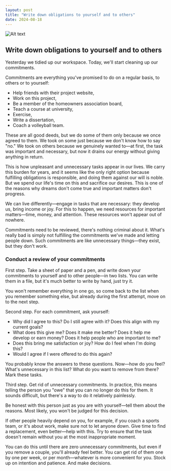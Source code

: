 ```yaml
---
layout: post
title: "Write down obligations to yourself and to others"
date: 2024-08-18
---
```


![Alt text](/assets/images/18.jpg)

## Write down obligations to yourself and to others

Yesterday we tidied up our workspace. Today, we'll start cleaning up our commitments.

Commitments are everything you've promised to do on a regular basis, to others or to yourself:

- Help friends with their project website,
- Work on this project,
- Be a member of the homeowners association board,
- Teach a course at university,
- Exercise,
- Write a dissertation,
- Coach a volleyball team.

These are all good deeds, but we do some of them only because we once agreed to them. We took on some just because we don't know how to say "no." We took on others because we genuinely wanted to—at first, the task was important and necessary, but now it drains our energy without giving anything in return.

This is how unpleasant and unnecessary tasks appear in our lives. We carry this burden for years, and it seems like the only right option because fulfilling obligations is responsible, and doing them against our will is noble. But we spend our life's time on this and sacrifice our desires. This is one of the reasons why dreams don't come true and important matters don't progress.

We can live differently—engage in tasks that are necessary: they develop us, bring income or joy. For this to happen, we need resources for important matters—time, money, and attention. These resources won't appear out of nowhere.

Commitments need to be reviewed, there's nothing criminal about it. What's really bad is simply not fulfilling the commitments we've made and letting people down. Such commitments are like unnecessary things—they exist, but they don't work.

### Conduct a review of your commitments

First step. Take a sheet of paper and a pen, and write down your commitments to yourself and to other people—in two lists. You can write them in a file, but it's much better to write by hand, just try it.

You won't remember everything in one go, so come back to the list when you remember something else, but already during the first attempt, move on to the next step.

Second step. For each commitment, ask yourself:

- Why did I agree to this? Do I still agree with it? Does this align with my current goals?
- What does this give me? Does it make me better? Does it help me develop or earn money? Does it help people who are important to me?
- Does this bring me satisfaction or joy? How do I feel when I'm doing this?
- Would I agree if I were offered to do this again?

You probably know the answers to these questions. Now—how do you feel? What's unnecessary in this list? What do you want to remove from there? Mark these tasks.

Third step. Get rid of unnecessary commitments. In practice, this means telling the person you "owe" that you can no longer do this for them. It sounds difficult, but there's a way to do it relatively painlessly.

Be honest with this person just as you are with yourself—tell them about the reasons. Most likely, you won't be judged for this decision.

If other people heavily depend on you, for example, if you coach a sports team, or it's about work, make sure not to let anyone down. Give time to find a replacement, even better—help with this. Try to ensure that the task doesn't remain without you at the most inappropriate moment.

You can do this until there are zero unnecessary commitments, but even if you remove a couple, you'll already feel better. You can get rid of them one by one per week, or per month—whatever is more convenient for you. Stock up on intention and patience. And make decisions.